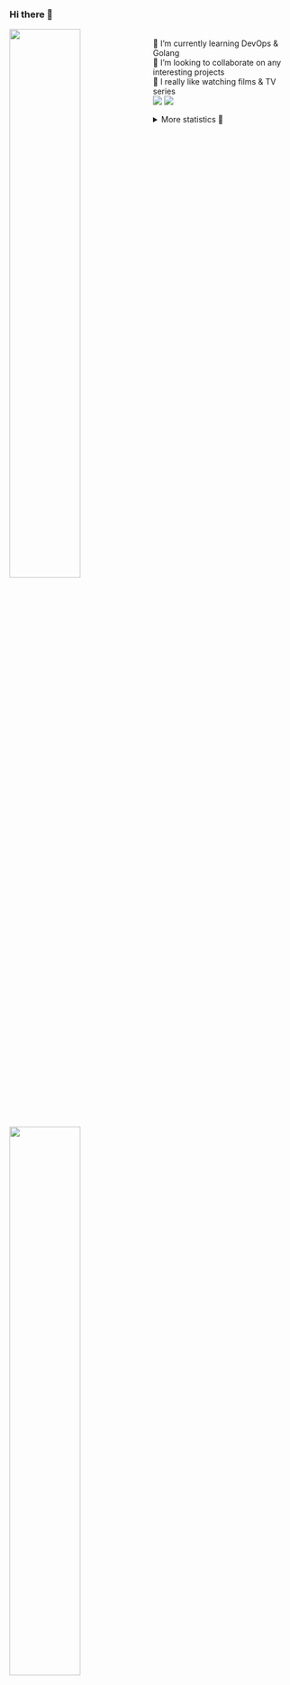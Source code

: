 ### Hi there 👋


[<img align="left" width="50%" src="https://github-readme-stats.vercel.app/api?username=rufusnufus&hide=issues&show_icons=true&count_private=true&theme=transparent&title_color=FF6F40&text_color=FBF9F8&icon_color=F48242&hide_border=true&hide_title=true#gh-dark-mode-only">](https://metrics.lecoq.io/rufusnufus#gh-dark-mode-only)
[<img align="left" width="50%" src="https://github-readme-stats.vercel.app/api?username=rufusnufus&hide=issues&show_icons=true&count_private=true&theme=transparent&title_color=FF6533&text_color=4D4644&icon_color=FF8038&hide_border=true&hide_title=true#gh-light-mode-only">](https://metrics.lecoq.io/rufusnufus#gh-light-mode-only)

<p>
  <br>
  🌱 I’m currently learning DevOps & Golang</br>
  👯 I’m looking to collaborate on any interesting projects</br>
  🎥 I really like watching films & TV series</br>
  <a href="https://linkedin.com/in/rufusnufus"><img src="https://img.shields.io/badge/linkedin-0077B5.svg?style=for-the-badge&logo=linkedin&logoColor=white"/></a>
  <a href="https://t.me/rufusnufus"><img src="https://img.shields.io/badge/-telegram-black?style=for-the-badge&color=blue&logo=telegram"/></a>
</p>

<p text-align="left">
<details>
  <summary>More statistics 👀</summary><br/>

<!--START_SECTION:waka-->
![Code Time](http://img.shields.io/badge/Code%20Time-459%20hrs%2024%20mins-blue)

![Profile Views](http://img.shields.io/badge/Profile%20Views-0-blue)

**I'm an Early 🐤** 

```text
🌞 Morning                7145 commits        █████░░░░░░░░░░░░░░░░░░░░   21.71 % 
🌆 Daytime                18930 commits       ██████████████░░░░░░░░░░░   57.52 % 
🌃 Evening                6015 commits        █████░░░░░░░░░░░░░░░░░░░░   18.28 % 
🌙 Night                  823 commits         █░░░░░░░░░░░░░░░░░░░░░░░░   02.50 % 
```
📅 **I'm Most Productive on Monday** 

```text
Monday                   6651 commits        █████░░░░░░░░░░░░░░░░░░░░   20.21 % 
Tuesday                  6188 commits        █████░░░░░░░░░░░░░░░░░░░░   18.80 % 
Wednesday                6515 commits        █████░░░░░░░░░░░░░░░░░░░░   19.79 % 
Thursday                 6086 commits        █████░░░░░░░░░░░░░░░░░░░░   18.49 % 
Friday                   5834 commits        ████░░░░░░░░░░░░░░░░░░░░░   17.73 % 
Saturday                 707 commits         █░░░░░░░░░░░░░░░░░░░░░░░░   02.15 % 
Sunday                   932 commits         █░░░░░░░░░░░░░░░░░░░░░░░░   02.83 % 
```


📊 **This Week I Spent My Time On** 

```text
💬 Programming Languages: 
Other                    7 hrs 1 min         ███████████░░░░░░░░░░░░░░   45.49 % 
Docker                   2 hrs 17 mins       ████░░░░░░░░░░░░░░░░░░░░░   14.80 % 
YAML                     1 hr 46 mins        ███░░░░░░░░░░░░░░░░░░░░░░   11.53 % 
Bash                     1 hr 32 mins        ██░░░░░░░░░░░░░░░░░░░░░░░   10.00 % 
HCL                      1 hr 1 min          ██░░░░░░░░░░░░░░░░░░░░░░░   06.64 % 

🔥 Editors: 
VS Code                  8 hrs 24 mins       ██████████████░░░░░░░░░░░   54.51 % 
iTerm2                   7 hrs 1 min         ███████████░░░░░░░░░░░░░░   45.49 % 
```

**I Mostly Code in Java** 

```text
Python                   19 repos            ███░░░░░░░░░░░░░░░░░░░░░░   13.01 % 
Smarty                   11 repos            ██░░░░░░░░░░░░░░░░░░░░░░░   07.53 % 
HCL                      7 repos             █░░░░░░░░░░░░░░░░░░░░░░░░   04.79 % 
Kotlin                   5 repos             █░░░░░░░░░░░░░░░░░░░░░░░░   03.42 % 
HTML                     4 repos             █░░░░░░░░░░░░░░░░░░░░░░░░   02.74 % 
```




 Last Updated on 13/09/2023 01:01:07 UTC
<!--END_SECTION:waka-->

</details>
</p>
